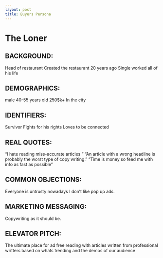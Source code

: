 ```yaml
---
layout: post
title: Buyers Persona 
---
```

<h1>The Loner </h1>

<h2>BACKGROUND:</h2>
<a>Head of restaurant</a>
<a>Created the restaurant 20 years ago</a>
<a>Single worked all of his life</a>
<h2>DEMOGRAPHICS:</h2>
<a>male</a>
<a>40-55 years old</a>
<a>250$k+</a>
<a>In the city</a>
<h2>IDENTIFIERS:</h2>
<a>Survivor </a>
<a>Fights for his rights </a>
<a>Loves to be connected </a>
<h2>REAL QUOTES:</h2>
<a> “I hate reading miss-accurate articles ”</a>
<a>“An article with a wrong headline is probably the worst type of copy writing.”</a>
<a>“Time is money so feed me with info as fast as possible”</a>
<h2>COMMON OBJECTIONS:</h2>
<a>Everyone is untrusty nowadays</a>
<a>I don’t like pop up ads.</a>
<h2>MARKETING MESSAGING:</h2>
<a>Copywriting as it should be.</a>
<h2>ELEVATOR PITCH:</h2>
<a>The ultimate place for ad free reading with articles written from professional writters based on whats trending and the demos of our audience </a>
